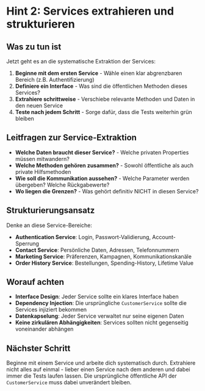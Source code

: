# Hint 2: Services extrahieren und strukturieren

## Was zu tun ist

Jetzt geht es an die systematische Extraktion der Services:

1. **Beginne mit dem ersten Service** - Wähle einen klar abgrenzbaren Bereich (z.B. Authentifizierung)
2. **Definiere ein Interface** - Was sind die öffentlichen Methoden dieses Services?
3. **Extrahiere schrittweise** - Verschiebe relevante Methoden und Daten in den neuen Service
4. **Teste nach jedem Schritt** - Sorge dafür, dass die Tests weiterhin grün bleiben

## Leitfragen zur Service-Extraktion

- **Welche Daten braucht dieser Service?** - Welche privaten Properties müssen mitwandern?
- **Welche Methoden gehören zusammen?** - Sowohl öffentliche als auch private Hilfsmethoden
- **Wie soll die Kommunikation aussehen?** - Welche Parameter werden übergeben? Welche Rückgabewerte?
- **Wo liegen die Grenzen?** - Was gehört definitiv NICHT in diesen Service?

## Strukturierungsansatz

Denke an diese Service-Bereiche:
- **Authentication Service**: Login, Passwort-Validierung, Account-Sperrung
- **Contact Service**: Persönliche Daten, Adressen, Telefonnummern
- **Marketing Service**: Präferenzen, Kampagnen, Kommunikationskanäle
- **Order History Service**: Bestellungen, Spending-History, Lifetime Value

## Worauf achten

- **Interface Design**: Jeder Service sollte ein klares Interface haben
- **Dependency Injection**: Die ursprüngliche `CustomerService` sollte die Services injiziert bekommen
- **Datenkapselung**: Jeder Service verwaltet nur seine eigenen Daten
- **Keine zirkulären Abhängigkeiten**: Services sollten nicht gegenseitig voneinander abhängen

## Nächster Schritt

Beginne mit einem Service und arbeite dich systematisch durch. Extrahiere nicht alles auf einmal - lieber einen Service nach dem anderen und dabei immer die Tests laufen lassen. Die ursprüngliche öffentliche API der `CustomerService` muss dabei unverändert bleiben.
